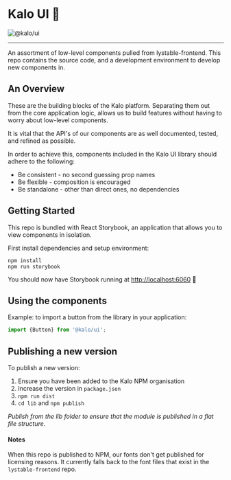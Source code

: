 # Kalo UI 🍃

![@kalo/ui](https://img.shields.io/npm/v/@kalo/ui.svg)

---

An assortment of low-level components pulled from lystable-frontend. This repo contains the source code, and a development environment to develop new components in.

## An Overview
These are the building blocks of the Kalo platform. Separating them out from the core application logic, allows us to build features without having to worry about low-level components.

It is vital that the API's of our components are as well documented, tested, and refined as possible.

In order to achieve this, components included in the Kalo UI library should adhere to the following:

- Be consistent - no second guessing prop names
- Be flexible - composition is encouraged
- Be standalone - other than direct ones, no dependencies

## Getting Started
This repo is bundled with React Storybook, an application that allows you to view components in isolation.

First install dependencies and setup environment:

```
npm install
npm run storybook
```
You should now have Storybook running at [http://localhost:6060](http://localhost:6060) 🚀

## Using the components
Example: to import a button from the library in your application:

```javascript
import {Button} from '@kalo/ui';
```

## Publishing a new version
To publish a new version:

1. Ensure you have been added to the Kalo NPM organisation
2. Increase the version in `package.json`
3. `npm run dist`
4. `cd lib` and `npm publish`

*Publish from the lib folder to ensure that the module is published in a flat file structure.*

#### Notes
When this repo is published to NPM, our fonts don't get published for licensing reasons. It currently falls back to the font files that exist in the `lystable-frontend` repo.
